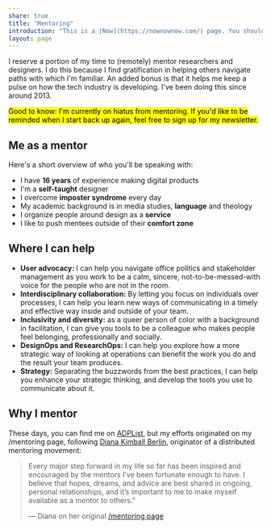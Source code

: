 ```yaml
---
share: true
title: "Mentoring"
introduction: "This is a [Now](https://nownownow.com/) page. You should make one for yourself."
layout: page
---
```

I reserve a portion of my time to (remotely) mentor researchers and designers. I do this because I find gratification in helping others navigate paths with which I'm familiar. An added bonus is that it helps me keep a pulse on how the tech industry is developing. I've been doing this since around 2013. 

<mark>Good to know: I'm currently on hiatus from mentoring. If you'd like to be reminded when I start back up again, feel free to sign up for my newsletter.</mark>

## Me as a mentor
Here's a short overview of who you'll be speaking with:

- I have **16 years** of experience making digital products
- I'm a **self-taught** designer
- I overcome **imposter syndrome** every day
- My academic background is in media studies, **language** and theology
- I organize people around design as a **service**
- I like to push mentees outside of their **comfort zone**

## Where I can help

- **User advocacy:** I can help you navigate office politics and stakeholder management as you work to be a calm, sincere, not-to-be-messed-with voice for the people who are not in the room.
- **Interdisciplinary collaboration:** By letting you focus on individuals over processes, I can help you learn new ways of communicating in a timely and effective way inside and outside of your team.
- **Inclusivity and diversity:** as a queer person of color with a background in facilitation, I can give you tools to be a colleague who makes people feel belonging, professionally and socially.
- **DesignOps and ResearchOps:** I can help you explore how a more strategic way of looking at operations can benefit the work you do and the result your team produces.
- **Strategy:** Separating the buzzwords from the best practices, I can help you enhance your strategic thinking, and develop the tools you use to communicate about it.

## Why I mentor
These days, you can find me on [ADPList](https://adplist.org/mentors/zinzy-nev-geene), but my efforts originated on my /mentoring page, following [Diana Kimball Berlin](https://dianaberlin.com/), originator of a distributed mentoring movement:


> Every major step forward in my life so far has been inspired and encouraged by the mentors I’ve been fortunate enough to have. I believe that hopes, dreams, and advice are best shared in ongoing, personal relationships, and it’s important to me to make myself available as a mentor to others."
> 
>  — Diana on her original [/mentoring page](https://web.archive.org/web/20120629142454/http://mentoring.is/)
